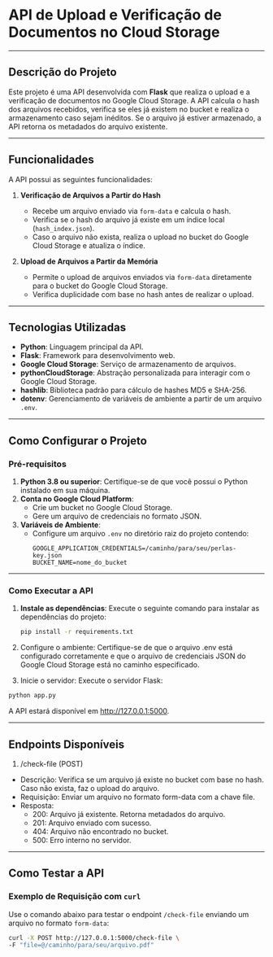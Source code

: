 # **API de Upload e Verificação de Documentos no Cloud Storage**

---

## **Descrição do Projeto**

Este projeto é uma API desenvolvida com **Flask** que realiza o upload e a verificação de documentos no Google Cloud Storage. A API calcula o hash dos arquivos recebidos, verifica se eles já existem no bucket e realiza o armazenamento caso sejam inéditos. Se o arquivo já estiver armazenado, a API retorna os metadados do arquivo existente.

---

## **Funcionalidades**

A API possui as seguintes funcionalidades:

1. **Verificação de Arquivos a Partir do Hash**  
   - Recebe um arquivo enviado via `form-data` e calcula o hash.
   - Verifica se o hash do arquivo já existe em um índice local (`hash_index.json`).
   - Caso o arquivo não exista, realiza o upload no bucket do Google Cloud Storage e atualiza o índice.

2. **Upload de Arquivos a Partir da Memória**  
   - Permite o upload de arquivos enviados via `form-data` diretamente para o bucket do Google Cloud Storage.
   - Verifica duplicidade com base no hash antes de realizar o upload.


---

## **Tecnologias Utilizadas**

- **Python**: Linguagem principal da API.
- **Flask**: Framework para desenvolvimento web.
- **Google Cloud Storage**: Serviço de armazenamento de arquivos.
- **pythonCloudStorage**: Abstração personalizada para interagir com o Google Cloud Storage.
- **hashlib**: Biblioteca padrão para cálculo de hashes MD5 e SHA-256.
- **dotenv**: Gerenciamento de variáveis de ambiente a partir de um arquivo `.env`.

---

## **Como Configurar o Projeto**

### **Pré-requisitos**

1. **Python 3.8 ou superior**: Certifique-se de que você possui o Python instalado em sua máquina.
2. **Conta no Google Cloud Platform**:
   - Crie um bucket no Google Cloud Storage.
   - Gere um arquivo de credenciais no formato JSON.
3. **Variáveis de Ambiente**:
   - Configure um arquivo `.env` no diretório raiz do projeto contendo:
     ```plaintext
     GOOGLE_APPLICATION_CREDENTIALS=/caminho/para/seu/perlas-key.json
     BUCKET_NAME=nome_do_bucket
     ```

---

### **Como Executar a API**

1. **Instale as dependências**:
   Execute o seguinte comando para instalar as dependências do projeto:
   ```bash
   pip install -r requirements.txt

2. Configure o ambiente: Certifique-se de que o arquivo .env está configurado corretamente e que o arquivo de credenciais JSON do Google Cloud Storage está no caminho especificado.

3. Inicie o servidor: Execute o servidor Flask:
```bash
python app.py
```
A API estará disponível em http://127.0.0.1:5000.


---

## Endpoints Disponíveis
1. /check-file (POST)
- Descrição: Verifica se um arquivo já existe no bucket com base no hash. Caso não exista, faz o upload do arquivo.
- Requisição:
Enviar um arquivo no formato form-data com a chave file.
- Resposta:
   - 200: Arquivo já existente. Retorna metadados do arquivo.
   - 201: Arquivo enviado com sucesso.
   - 404: Arquivo não encontrado no bucket.
   - 500: Erro interno no servidor.



---

## **Como Testar a API**

### **Exemplo de Requisição com `curl`**

Use o comando abaixo para testar o endpoint `/check-file` enviando um arquivo no formato `form-data`:

```bash
curl -X POST http://127.0.0.1:5000/check-file \
-F "file=@/caminho/para/seu/arquivo.pdf"


